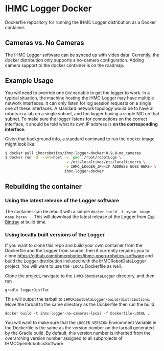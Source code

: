 # IHMC Logger Docker

Dockerfile repository for running the IHMC Logger distribution as a Docker container.

## Cameras vs. No Cameras

The IHMC Logger software can be synced up with video data. Currently, the docker distribution only supports a no-camera configuration. Adding camera support to the docker container is on the roadmap.

## Example Usage

You will need to override one `ENV` variable to get the logger to work. In a typical situation, the machine hosting the IHMC Logger may have multiple network interfaces. It can only listen for log session requests on a single one of these interfaces. A standard network topology would be to have all robots in a lab on a single subnet, and the logger having a single NIC on that subnet. To make sure the logger listens for connections on the correct interface, it should be told what its own IP address is **on the corresponding interface**.

Given that background info, a standard command to run the docker image might look like:

```bash
$ docker pull ihmcrobotics/ihmc-logger-docker:0.9.0-no_cameras
$ docker run -d --net=host -v `pwd`:/root/robotLogs \
                           -v /etc/localtime:/etc/localtime:ro \
                           -e IHMC_LOGGER_IP=<IP ADDRESS GOES HERE> \
                           ihmc-logger-docker
```

## Rebuilding the container

### Using the latest release of the Logger software

The container can be rebuilt with a simple `docker build -t <your image name here> .`. This will download the latest release of the Logger from [Our Bintray](https://bintray.com/ihmcrobotics/distributions/IHMCLogger/view) at build time.

### Using locally built versions of the Logger

If you want to clone this repo and build your own container from the Dockerfile and the Logger from source, then it currently requires you to clone https://github.com/ihmcrobotics/ihmc-open-robotics-software and build the Logger distribution included with the IHMCRobotDataLogger project. You will want to use the `-LOCAL` Dockerfile as well.

Clone the project, navigate to the `IHMCRobotDataLogger` directory, and then run

    gradle loggerDistTar

This will output the tarball to `IHMCRobotDataLogger/build/distributions`. Move the tarball to the same directory as the Dockerfile then run the build.

    docker build -t ihmc-logger-no-cameras-local -f Dockerfile-LOCAL .

You will want to make sure that the `LOGGER_VERSION` Environment Variable in the Dockerfile is the same as the version number on the tarball generated by the Gradle build. By default, this version number is inherited from the overarching version number assigned to all subprojects of IHMCOpenRoboticsSoftware.
